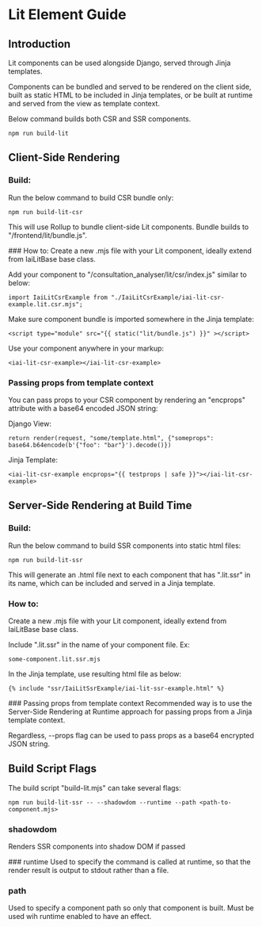 # Lit Element Guide

## Introduction
Lit components can be used alongside Django, served through Jinja templates.

Components can be bundled and served to be rendered on the client side, built as static HTML to be included in Jinja templates, or be built at runtime and served from the view as template context.

Below command builds both CSR and SSR components.

```
npm run build-lit
```

## Client-Side Rendering
### Build:
Run the below command to build CSR bundle only:
```
npm run build-lit-csr
```

This will use Rollup to bundle client-side Lit components. Bundle builds to "/frontend/lit/bundle.js".

### How to:
Create a new .mjs file with your Lit component, ideally extend from IaiLitBase base class.

Add your component to "/consultation_analyser/lit/csr/index.js" similar to below:
```
import IaiLitCsrExample from "./IaiLitCsrExample/iai-lit-csr-example.lit.csr.mjs";
```

Make sure component bundle is imported somewhere in the Jinja template:
```  
<script type="module" src="{{ static("lit/bundle.js") }}" ></script>
```

Use your component anywhere in your markup:
```
<iai-lit-csr-example></iai-lit-csr-example>
```

### Passing props from template context
You can pass props to your CSR component by rendering an "encprops" attribute with a base64 encoded JSON string:

Django View:
```
return render(request, "some/template.html", {"someprops": base64.b64encode(b'{"foo": "bar"}').decode()})
```

Jinja Template:
```
<iai-lit-csr-example encprops="{{ testprops | safe }}"></iai-lit-csr-example>
```

## Server-Side Rendering at Build Time
### Build:
Run the below command to build SSR components into static html files:
```
npm run build-lit-ssr
```

This will generate an .html file next to each component that has ".lit.ssr" in its name, which can be included and served in a Jinja template.

### How to:
Create a new .mjs file with your Lit component, ideally extend from IaiLitBase base class.

Include ".lit.ssr" in the name of your component file. Ex:
```
some-component.lit.ssr.mjs
```

In the Jinja template, use resulting html file as below:

```
{% include "ssr/IaiLitSsrExample/iai-lit-ssr-example.html" %}
```

### Passing props from template context
Recommended way is to use the Server-Side Rendering at Runtime approach for passing props from a Jinja template context.

Regardless, --props flag can be used to pass props as a base64 encrypted JSON string.


## Build Script Flags
The build script "build-lit.mjs" can take several flags:
```
npm run build-lit-ssr -- --shadowdom --runtime --path <path-to-component.mjs>
```

### shadowdom
Renders SSR components into shadow DOM if passed

### runtime
Used to specify the command is called at runtime, so that the render result is output to stdout rather than a file.

### path
Used to specify a component path so only that component is built. Must be used wih runtime enabled to have an effect.